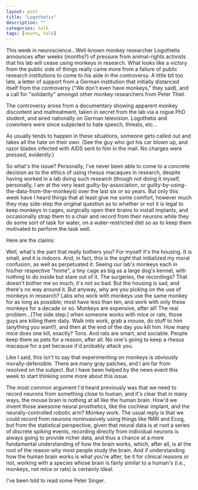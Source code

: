 ```yaml
---
layout: post
title: "Logothetis"
description: ""
categories: talk
tags: [neuro, talk]
---
```


This week in neuroscience...Well-known monkey researcher Logothetis announces after weeks (months?) of pressure from animal-rights activists that his lab will cease using monkeys in research. What looks like a victory from the public side of things really came more from a failure of public research institutions to come to his aide in the controversy. A little bit too late, a letter of support from a German institution that initially distanced itself from the controversy ("We don't even have monkeys," they said), and a call for "solidarity" amongst other monkey researchers from Peter Thiel.

The controversy arose from a documentary showing apparent monkey discontent and maltreatment, taken in secret from the lab via a rogue PhD student, and aired nationally on German television. Logothetis and coworkers were since subjected to hate speech, threats, etc...

As usually tends to happen in these situations, someone gets called out and takes all the hate on their own. (See the guy who got his car blown up, and razor blades infected with AIDS sent to him in the mail. No charges were pressed, evidently.)

So what's the issue? Personally, I've never been able to come to a concrete decision as to the ethics of using rhesus macaques in research, despite having worked in a lab doing such research (though not doing it myself, personally, I am at the very least guilty-by-association, or guilty-by-using-the-data-from-the-monkeys) over the last six or so years. But only this week have I heard things that at least give me some comfort, however much they may side-step the original question as to whether or not it is legal to keep monkeys in cages, surgically open their brains to install implants, and occasionally strap them to a chair and record from their neurons while they do some sort of task for water, on a water-restricted diet so as to keep them motivated to perform the task well.

Here are the claims:

Well, what's the part that really bothers you? For myself it's the housing. It is small, and it is indoors. And, in fact, this is the sight that initialized my moral confusion, as well as perpetuated it: Seeing our lab's monkeys each in his/her respective "home", a tiny cage as big as a large dog's kennel, with nothing to do inside but stare out of it. The surgeries, the recordings? That doesn't bother me so much; it's not so bad. But the housing is sad, and there's no way around it.
But anyway, why are you picking on the use of monkeys in research? Labs who work with monkeys use the same monkey for as long as possible; most have less than ten, and work with only these monkeys for a decade or so. Monkeys are expensive, after all! The real problem...[The side step:] when someone works with mice or rats, those guys are killing them daily. Walk into work, grab a mouse, do stuff to him (anything you want!), and then at the end of the day you kill him. How many mice does one kill, exactly? Tons. And rats are smart, and sociable. People keep them as pets for a reason, after all. No one's going to keep a rhesus macaque for a pet because it'd probably attack you.

Like I said, this isn't to say that experimenting on monkeys is obviously morally-defensible. There are many gray patches, and I am far from resolved on the subject. But I have been helped by the news event this week to start thinking some more about this issue.

The most common argument I'd heard previously was that we need to record neurons from something close to human, and it's clear that in many ways, the mouse brain is nothing at all like the human brain. How'd we invent those awesome neural prosthetics, like the cochlear implant, and the neurally-controlled robotic arm? Monkey work. The usual reply is that we could record from neurons noninvasively using things like fMRI and Ecog, but from the statistical perspective, given that neural data is at root a series of discrete spiking events, recording directly from individual neurons is always going to provide richer data, and thus a chance at a more fundamental understanding of how the brain works, which, after all, is at the root of the reason why most people study the brain. And if understanding how the human brain works is what you're after, be it for clinical reasons or not, working with a species whose brain is fairly similar to a human's (i.e., monkeys, not mice or rats) is certainly ideal.

I've been told to read some Peter Singer.

